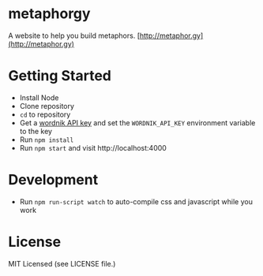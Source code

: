 metaphorgy
==========

A website to help you build metaphors.
[http://metaphor.gy](http://metaphor.gy)

Getting Started
===============

* Install Node
* Clone repository
* `cd` to repository
* Get a [wordnik API key](developer.wordnik.com) and set the `WORDNIK_API_KEY` environment variable to the key
* Run `npm install`
* Run `npm start` and visit http://localhost:4000

Development
===========

* Run `npm run-script watch` to auto-compile css and javascript while you work

License
=======

MIT Licensed (see LICENSE file.)
